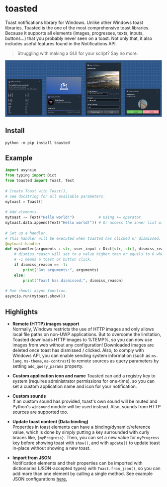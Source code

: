 # toasted

Toast notifications library for Windows. Unlike other Windows toast libraries, Toasted is the one of the most comprehensive toast libraries. Because it supports all elements (images, progresses, texts, inputs, buttons...) that you probably never seen on a toast. Not only that, it also includes useful features found in the Notifications API.

> Struggling with making a GUI for your script? Say no more.

![](.github/assets/preview.png)

## Install

```
python -m pip install toasted
```

## Example

```py
import asyncio
from typing import Dict
from toasted import Toast, Text

# Create Toast with Toast(),
# see docstring for all available parameters.
mytoast = Toast()

# Add elements.
mytoast += Text("Hello world!")           # Using += operator.
mytoast.data.append(Text("Hello world!")) # Or access the inner list with Toast.data.

# Set up a handler.
# This handler will be executed when toasted has clicked or dismissed.
@mytoast.handler
def myhandler(arguments : str, user_input : Dict[str, str], dismiss_reason : int):
    # dismiss_reason will set to a value higher than or equals to 0 when dismissed,
    # -1 means a toast or button click.
    if dismiss_reason == -1:
        print("Got arguments:", arguments)
    else:
        print("Toast has dismissed:", dismiss_reason)

# Run show() async function.
asyncio.run(mytoast.show())
```

## Highlights

* **Remote (HTTP) images support**
    <br>Normally, Windows restricts the use of HTTP images and only allows local file paths on non-UWP applications. But to overcome the limitation, Toasted downloads HTTP images to %TEMP%, so you can now use images from web without any configuration! Downloaded images are deleted once toast has dismissed / clicked. Also, to comply with Windows API, you can enable sending system information (such as `ms-lang`, `ms-theme`, `ms-contrast`) to remote sources as query parameters by setting `add_query_params` property.

* **Custom application icon and name**
    Toasted can add a registry key to system (requires administrator permissions for one-time), so you can set a custom application name and icon for your notification.

* **Custom sounds**
    <br>If an custom sound has provided, toast's own sound will be muted and Python's `winsound` module will be used instead. Also, sounds from HTTP sources are supported too.

* **Update toast content (Data binding)**
    <br>Properties in toast elements can have a binding/dynamic/reference value, which is done by simply putting a key surrounded with curly braces like, `{myProgress}`. Then, you can set a new value for `myProgress` key before showing toast with `show()`, and with `update()` to update toast in-place without showing a new toast.

* **Import from JSON**
    <br>Notification elements and their properties can be imported with dictionaries (JSON-accepted types) with `Toast.from_json()`, so you can add more than one element by calling a single method. See example JSON configurations [here.](examples)
